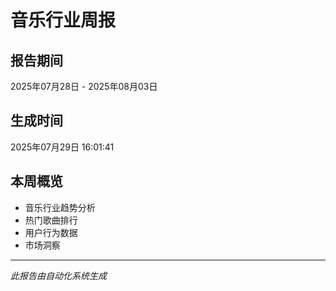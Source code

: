 # 音乐行业周报

## 报告期间
2025年07月28日 - 2025年08月03日

## 生成时间
2025年07月29日 16:01:41

## 本周概览
- 音乐行业趋势分析
- 热门歌曲排行
- 用户行为数据
- 市场洞察

---
*此报告由自动化系统生成*
